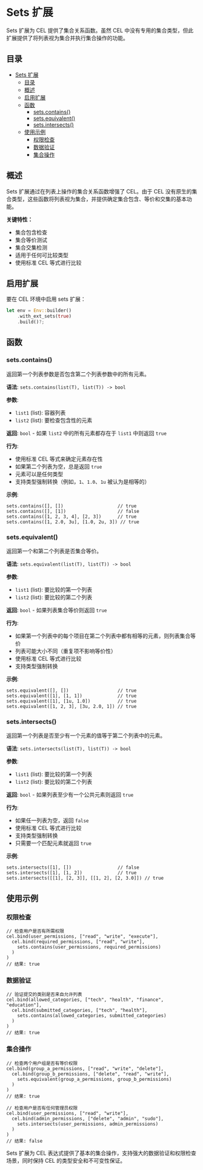 # Sets 扩展

Sets 扩展为 CEL 提供了集合关系函数。虽然 CEL 中没有专用的集合类型，但此扩展提供了将列表视为集合并执行集合操作的功能。

## 目录

- [Sets 扩展](#sets-扩展)
  - [目录](#目录)
  - [概述](#概述)
  - [启用扩展](#启用扩展)
  - [函数](#函数)
    - [sets.contains()](#setscontains)
    - [sets.equivalent()](#setsequivalent)
    - [sets.intersects()](#setsintersects)
  - [使用示例](#使用示例)
    - [权限检查](#权限检查)
    - [数据验证](#数据验证)
    - [集合操作](#集合操作)

## 概述

Sets 扩展通过在列表上操作的集合关系函数增强了 CEL。由于 CEL 没有原生的集合类型，这些函数将列表视为集合，并提供确定集合包含、等价和交集的基本功能。

**关键特性：**
- 集合包含检查
- 集合等价测试
- 集合交集检测
- 适用于任何可比较类型
- 使用标准 CEL 等式进行比较

## 启用扩展

要在 CEL 环境中启用 sets 扩展：

```rust
let env = Env::builder()
    .with_ext_sets(true)
    .build()?;
```

## 函数

### sets.contains()

返回第一个列表参数是否包含第二个列表参数中的所有元素。

**语法**: `sets.contains(list(T), list(T)) -> bool`

**参数**:
- `list1` (list): 容器列表
- `list2` (list): 要检查包含性的元素

**返回**: `bool` - 如果 `list2` 中的所有元素都存在于 `list1` 中则返回 `true`

**行为**:
- 使用标准 CEL 等式来确定元素存在性
- 如果第二个列表为空，总是返回 `true`
- 元素可以是任何类型
- 支持类型强制转换（例如，`1`、`1.0`、`1u` 被认为是相等的）

**示例**:
```cel
sets.contains([], [])                    // true
sets.contains([], [1])                   // false
sets.contains([1, 2, 3, 4], [2, 3])      // true
sets.contains([1, 2.0, 3u], [1.0, 2u, 3]) // true
```

### sets.equivalent()

返回第一个和第二个列表是否集合等价。

**语法**: `sets.equivalent(list(T), list(T)) -> bool`

**参数**:
- `list1` (list): 要比较的第一个列表
- `list2` (list): 要比较的第二个列表

**返回**: `bool` - 如果列表集合等价则返回 `true`

**行为**:
- 如果第一个列表中的每个项目在第二个列表中都有相等的元素，则列表集合等价
- 列表可能大小不同（重复项不影响等价性）
- 使用标准 CEL 等式进行比较
- 支持类型强制转换

**示例**:
```cel
sets.equivalent([], [])                  // true
sets.equivalent([1], [1, 1])             // true
sets.equivalent([1], [1u, 1.0])          // true
sets.equivalent([1, 2, 3], [3u, 2.0, 1]) // true
```

### sets.intersects()

返回第一个列表是否至少有一个元素的值等于第二个列表中的元素。

**语法**: `sets.intersects(list(T), list(T)) -> bool`

**参数**:
- `list1` (list): 要比较的第一个列表
- `list2` (list): 要比较的第二个列表

**返回**: `bool` - 如果列表至少有一个公共元素则返回 `true`

**行为**:
- 如果任一列表为空，返回 `false`
- 使用标准 CEL 等式进行比较
- 支持类型强制转换
- 只需要一个匹配元素就返回 `true`

**示例**:
```cel
sets.intersects([1], [])                 // false
sets.intersects([1], [1, 2])             // true
sets.intersects([[1], [2, 3]], [[1, 2], [2, 3.0]]) // true
```

## 使用示例

### 权限检查

```cel
// 检查用户是否有所需权限
cel.bind(user_permissions, ["read", "write", "execute"],
  cel.bind(required_permissions, ["read", "write"],
    sets.contains(user_permissions, required_permissions)
  )
)
// 结果: true
```

### 数据验证

```cel
// 验证提交的类别是否来自允许列表
cel.bind(allowed_categories, ["tech", "health", "finance", "education"],
  cel.bind(submitted_categories, ["tech", "health"],
    sets.contains(allowed_categories, submitted_categories)
  )
)
// 结果: true
```

### 集合操作

```cel
// 检查两个用户组是否有等价权限
cel.bind(group_a_permissions, ["read", "write", "delete"],
  cel.bind(group_b_permissions, ["delete", "read", "write"],
    sets.equivalent(group_a_permissions, group_b_permissions)
  )
)
// 结果: true

// 检查用户是否有任何管理员权限
cel.bind(user_permissions, ["read", "write"],
  cel.bind(admin_permissions, ["delete", "admin", "sudo"],
    sets.intersects(user_permissions, admin_permissions)
  )
)
// 结果: false
```

Sets 扩展为 CEL 表达式提供了基本的集合操作，支持强大的数据验证和权限检查场景，同时保持 CEL 的类型安全和不可变性保证。 